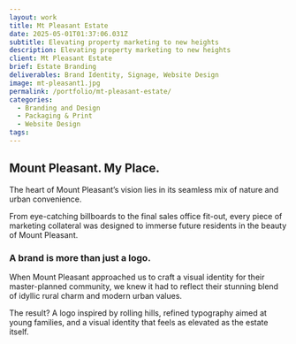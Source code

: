 ```yaml
---
layout: work
title: Mt Pleasant Estate
date: 2025-05-01T01:37:06.031Z
subtitle: Elevating property marketing to new heights
description: Elevating property marketing to new heights
client: Mt Pleasant Estate
brief: Estate Branding
deliverables: Brand Identity, Signage, Website Design
image: mt-pleasant1.jpg
permalink: /portfolio/mt-pleasant-estate/
categories:
  - Branding and Design
  - Packaging & Print
  - Website Design
tags:
---
```


## Mount Pleasant. My Place.

The heart of Mount Pleasant’s vision lies in its seamless mix of nature and urban convenience.

From eye-catching billboards to the final sales office fit-out, every piece of marketing collateral was designed to immerse future residents in the beauty of Mount Pleasant.

### A brand is more than just a logo.

When Mount Pleasant approached us to craft a visual identity for their master-planned community, we knew it had to reflect their stunning blend of idyllic rural charm and modern urban values.

The result? A logo inspired by rolling hills, refined typography aimed at young families, and a visual identity that feels as elevated as the estate itself.